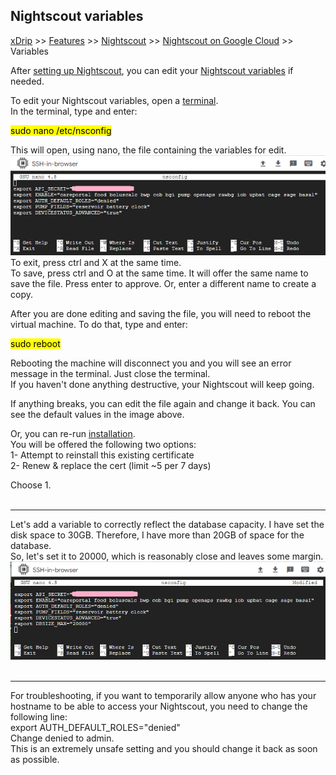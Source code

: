 ## Nightscout variables  
[xDrip](../../README.md) >> [Features](../Features_page) >> [Nightscout](../Nightscout_page) >> [Nightscout on Google Cloud](./GoogleCloud) >> Variables  
  
After [setting up Nightscout](./NS_setup), you can edit your [Nightscout variables](https://github.com/nightscout/cgm-remote-monitor/blob/master/README.md#environment) if needed.  
  
To edit your Nightscout variables, open a [terminal](./Terminal).  
In the terminal, type and enter:  
  
<Mark>sudo nano /etc/nsconfig</Mark>  
  
This will open, using nano, the file containing the variables for edit.  
![](./images/nsconfig.png)  
To exit, press ctrl and X at the same time.  
To save, press ctrl and O at the same time.  It will offer the same name to save the file.  Press enter to approve.  Or, enter a different name to create a copy.  
  
After you are done editing and saving the file, you will need to reboot the virtual machine. To do that, type and enter:  
  
<Mark>sudo reboot</Mark>  
  
Rebooting the machine will disconnect you and you will see an error message in the terminal. Just close the terminal.  
If you haven't done anything destructive, your Nightscout will keep going.  
  
If anything breaks, you can edit the file again and change it back.  You can see the default values in the image above.  
  
Or, you can re-run [installation](./NS_Install).  
You will be offered the following two options:  
1- Attempt to reinstall this existing certificate  
2- Renew & replace the cert (limit ~5 per 7 days)  
  
Choose 1.  
<br/>  
  
---  
  
Let's add a variable to correctly reflect the database capacity.  I have set the disk space to 30GB.  Therefore, I have more than 20GB of space for the database.  
So, let's set it to 20000, which is reasonably close and leaves some margin.  
![](./images/dbsize.png)  
<br/>  
  
---  
  
For troubleshooting, if you want to temporarily allow anyone who has your hostname to be able to access your Nightscout, you need to change the following line:  
export AUTH_DEFAULT_ROLES="denied"  
Change denied to admin.  
This is an extremely unsafe setting and you should change it back as soon as possible.  
  
